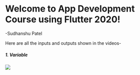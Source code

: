 # Welcome to App Development Course using Flutter 2020!
-Sudhanshu Patel

Here are all the inputs and outputs shown in the videos-

<H5>1. Variable</H5>
<img src = "https://www.google.com/url?sa=i&url=https%3A%2F%2Fen.wikipedia.org%2Fwiki%2FImage&psig=AOvVaw0nbVuB8t1ilRo61JUWihMa&ust=1603386819813000&source=images&cd=vfe&ved=0CAIQjRxqFwoTCPiJrMCXxuwCFQAAAAAdAAAAABAD">
